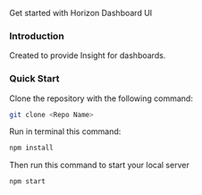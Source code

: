 Get started with Horizon Dashboard UI

### Introduction
Created to provide Insight for dashboards.

### Quick Start

Clone the repository with the following command:

```bash
git clone <Repo Name>
```

Run in terminal this command:

```bash
npm install
```

Then run this command to start your local server

```bash
npm start
```

